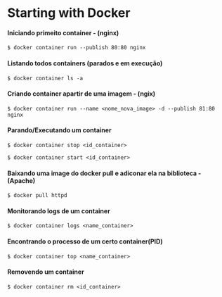 # Starting with Docker

#### Iniciando primeito container - (nginx)
```
$ docker container run --publish 80:80 nginx
```
#### Listando todos containers (parados e em execução)
```
$ docker container ls -a
```
#### Criando container apartir de uma imagem - (ngix)
```
$ docker container run --name <nome_nova_image> -d --publish 81:80 nginx
```
#### Parando/Executando um container
```
$ docker container stop <id_container>
```
```
$ docker container start <id_container>
```
#### Baixando uma image do docker pull e adiconar ela na biblioteca - (Apache)
```
$ docker pull httpd
```
#### Monitorando logs de um container 
```
$ docker container logs <name_container>
```
#### Encontrando o processo de um certo container(PID)
```
$ docker container top <name_container>
```
#### Removendo um container
```
$ docker container rm <id_container>
```
